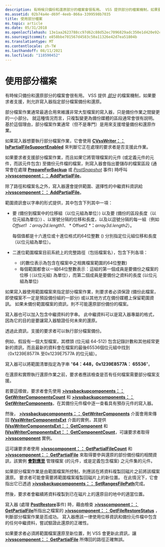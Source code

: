 ```yaml
---
description: 有時候只備份和還原部分的檔案會很有用。 VSS 提供部分的檔案機制，如果要求者支援，則允許寫入器指定部分檔案備份和還原。
ms.assetid: 02b74a4e-d69f-4eeb-866a-3399598b7035
title: 使用部分檔案
ms.topic: article
ms.date: 05/31/2018
ms.openlocfilehash: 13e1aa2623788cc97d62c88d52ec7096829adc350e1d420e92cea12b8dd64d70
ms.sourcegitcommit: e858bbe701567d4583c50a11326e42d7ea51804b
ms.translationtype: MT
ms.contentlocale: zh-TW
ms.lasthandoff: 08/11/2021
ms.locfileid: "118590452"
---
```

# <a name="working-with-partial-files"></a>使用部分檔案

有時候只備份和還原部分的檔案會很有用。 VSS 提供 [*部分*](vssgloss-p.md) 的檔案機制，如果要求者支援，則允許寫入器指定部分檔案備份和還原。

部分檔案作業通常最適合用來維護非常大型檔案的寫入器，只是備份作業之間變更的一小部分。 就這種情況而言，只複製變更為備份媒體的區段通常會很有説明。 基於這個理由，部分檔案作業通常（但不是專門）是用來支援增量備份和還原作業。

如果寫入器想要執行部分檔案作業，它會使用 [**CVssWriter：： IsPartialFileSupportEnabled**](/windows/desktop/api/VsWriter/nf-vswriter-cvsswriter-ispartialfilesupportenabled) 來判斷它正在處理的要求者是否支援此作業。

如果要求者支援部分檔案作業，而且如果它將管理檔案的元件 (或定義元件的元件，而該元件包含) 至備份元件檔的檔案，則寫入器會指出要儲存的檔案區段 (通常會在處理 [**PrepareForBackup**](/windows/desktop/api/VsBackup/nf-vsbackup-ivssbackupcomponents-prepareforbackup) 或 [*PostSnapshot*](vssgloss-p.md) 事件) 時呼叫 [**>ivsscomponent：： AddPartialFile**](/windows/desktop/api/VsWriter/nf-vswriter-ivsscomponent-addpartialfile)。

除了路徑和檔案名之外，寫入器還會提供範圍、選擇性的中繼資料資訊給 [**>ivsscomponent：： AddPartialFile**](/windows/desktop/api/VsWriter/nf-vswriter-ivsscomponent-addpartialfile)。

範圍資訊會以字串的形式提供，其中包含下列其中一項：

-   要 (備份到檔案中的位移組（以位元組為單位）) 以及要 (備份的區段長度（以位元組為單位）) 、以冒號分隔的位移和長度，以及以逗號分隔的每一組（例如 *Offset1 ***：**_array2d.length1_*_、_* * Offset2 ***：**_array3d.length2_）。

    每個值都是十六進位或十進位格式的64位整數 () 分別指定位元組位移和長度（以位元組為單位）。

-   二進位範圍檔案目前系統上的完整路徑（包括檔案名），包含下列各項：
    -    (的數位表示為包含在檔案中之相異檔案範圍的64位整數) 
    -   每個範圍都會以一組64位整數表示：這組的第一個成員是要備份之檔案的位移 (（以位元組) 為單位），而第二個成員是要備份之資料的長度 (以位元組為單位) 

如果寫入器使用範圍檔案來指定部分檔案作業，則要求者必須保證 (備份此檔案，即使檔案不一定是預設備份組的一部分) 或以其他方式在備份媒體上保留範圍資訊。 如果未備份範圍檔案的資訊，則不可能還原部份備份的檔案。

寫入器也可以加入包含中繼資料的字串。 此中繼資料可以是寫入器專屬的格式，因為它的目的是要讓寫入器驗證任何未來的還原。

透過此資訊，支援的要求者可以執行部分檔案備份。

例如，假設有一個大型檔案，其標頭 (位元組 64-512) 包含記錄計數和其他經常更新的資訊，而且最新的資料會在檔案的最後65536個位元組中找到（0x1239E8577A 至0x1239E7577A 的位元組）。

寫入器可以將範圍清單指定為字串 "**64：448，0x1239E8577A： 65536**"。

在還原和實際執行還原作業之前，要求者應該檢查是否有任何檔案需要部分檔案支援。

若要這樣做，要求者會先使用 [**>ivssbackupcomponents：： GetWriterComponentsCount**](/windows/desktop/api/VsBackup/nf-vsbackup-ivssbackupcomponents-getwritercomponentscount) 和 [**>ivssbackupcomponents：： GetWriterComponents**](/windows/desktop/api/VsBackup/nf-vsbackup-ivssbackupcomponents-getwritercomponents)，在其備份元件檔中逐一查看具有預存元件的寫入器。

然後， [**>ivssbackupcomponents：： GetWriterComponents**](/windows/desktop/api/VsBackup/nf-vsbackup-ivssbackupcomponents-getwritercomponents) 介面會用來傳回 [**IVssWriterComponentsExt**](/windows/win32/api/vsbackup/nl-vsbackup-ivsswritercomponentsext) 介面的實例，其提供 [**IVssWriterComponentsExt：： GetComponent**](/windows/desktop/api/VsWriter/nf-vswriter-ivsswritercomponents-getcomponent) 和 [**IVssWriterComponentsExt：： GetComponentCount**](/windows/desktop/api/VsWriter/nf-vswriter-ivsswritercomponents-getcomponentcount)，可讓要求者取得 [**>ivsscomponent**](/windows/desktop/api/VsWriter/nl-vswriter-ivsscomponent) 實例。

這可讓要求者使用 [**>ivsscomponent：： GetPartialFileCount**](/windows/desktop/api/VsWriter/nf-vswriter-ivsscomponent-getpartialfilecount) 和 [**>ivsscomponent：： GetPartialFile**](/windows/desktop/api/VsWriter/nf-vswriter-ivsscomponent-getpartialfile) 來取得要參與還原的部份備份檔的相關資訊，該實例 [**會對應至**](/windows/desktop/api/VsWriter/nl-vswriter-ivsscomponent) 管理檔案 (的元件，或是定義包含檔案) 之元件集的元件。

如果部分檔案作業是由範圍檔案所控制，則應該在將資料複製回磁片之前將該檔案還原。 要求者可能會需要將範圍檔案複製回磁片上的新位置。 在此情況下，它會指出它已透過 [**>ivssbackupcomponents：： SetRangesFilePath**](/windows/desktop/api/VsBackup/nf-vsbackup-ivssbackupcomponents-setrangesfilepath)完成。

然後，要求者會繼續將資料複製到已在磁片上的還原目的地中的適當位置。

寫入器 (處理 [**PostRestore**](/windows/desktop/api/VsBackup/nf-vsbackup-ivssbackupcomponents-postrestore)事件) 時，藉由檢查 [**>ivsscomponent：： GetPartialFile**](/windows/desktop/api/VsWriter/nf-vswriter-ivsscomponent-getpartialfile)所指出之檔案的 [**>ivsscomponent：： GetFileRestoreStatus**](/windows/desktop/api/VsWriter/nf-vswriter-ivsscomponent-getfilerestorestatus) ，判斷部分檔案作業是否成功。 寫入器應該一律使用位移資訊和備份元件檔中包含的任何中繼資料，嘗試驗證此還原的正確性。

如果要求者必須將範圍檔案還原至新位置，則 VSS 會更新此資訊，讓 [**>ivsscomponent：： GetPartialFile**](/windows/desktop/api/VsWriter/nf-vswriter-ivsscomponent-getpartialfile) 所傳回的路徑正確無誤。

 

 
